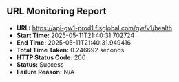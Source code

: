 ## URL Monitoring Report

- **URL:** https://api-gw1-prod1.fisglobal.com/gw/v1/health
- **Start Time:** 2025-05-11T21:40:31.702724
- **End Time:** 2025-05-11T21:40:31.949416
- **Total Time Taken:** 0.246692 seconds
- **HTTP Status Code:** 200
- **Status:** Success
- **Failure Reason:** N/A
